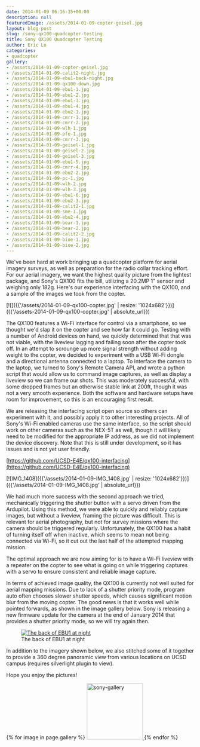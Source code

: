 ```yaml
---
date: 2014-01-09 06:16:35+00:00
description: null
featuredImage: /assets/2014-01-09-copter-geisel.jpg
layout: blog-post
slug: /sony-qx100-quadcopter-testing
title: Sony QX100 Quadcopter Testing
author: Eric Lo
categories:
- quadcopter
gallery:
- /assets/2014-01-09-copter-geisel.jpg
- /assets/2014-01-09-calit2-night.jpg
- /assets/2014-01-09-ebu1-back-night.jpg
- /assets/2014-01-09-qx100-down.jpg
- /assets/2014-01-09-ebu1-1.jpg
- /assets/2014-01-09-ebu1-2.jpg
- /assets/2014-01-09-ebu1-3.jpg
- /assets/2014-01-09-ebu1-4.jpg
- /assets/2014-01-09-ebu2-1.jpg
- /assets/2014-01-09-cmrr-1.jpg
- /assets/2014-01-09-cmrr-2.jpg
- /assets/2014-01-09-wlh-1.jpg
- /assets/2014-01-09-pfe-1.jpg
- /assets/2014-01-09-cmrr-3.jpg
- /assets/2014-01-09-geisel-1.jpg
- /assets/2014-01-09-geisel-2.jpg
- /assets/2014-01-09-geisel-3.jpg
- /assets/2014-01-09-ebu1-5.jpg
- /assets/2014-01-09-cmrr-4.jpg
- /assets/2014-01-09-ebu2-2.jpg
- /assets/2014-01-09-pc-1.jpg
- /assets/2014-01-09-wlh-2.jpg
- /assets/2014-01-09-wlh-3.jpg
- /assets/2014-01-09-ebu1-6.jpg
- /assets/2014-01-09-ebu2-3.jpg
- /assets/2014-01-09-calit2-1.jpg
- /assets/2014-01-09-sme-1.jpg
- /assets/2014-01-09-ebu2-4.jpg
- /assets/2014-01-09-bear-1.jpg
- /assets/2014-01-09-bear-2.jpg
- /assets/2014-01-09-calit2-2.jpg
- /assets/2014-01-09-bioe-1.jpg
- /assets/2014-01-09-bioe-2.jpg
---
```

We've been hard at work bringing up a quadcopter platform for aerial imagery surveys, as well as preparation for the radio collar tracking effort. For our aerial imagery, we want the highest quality picture from the lightest package, and Sony's QX100 fits the bill, utilizing a 20.2MP 1" sensor and weighing only 182g. Here's our experience interfacing with the QX100, and a sample of the images we took from the copter.

[![]({{'/assets/2014-01-09-qx100-copter.jpg' | resize: '1024x682'}})]({{'/assets-2014-01-09-qx100-copter.jpg' | absolute_url}})

The QX100 features a Wi-Fi interface for control via a smartphone, so we thought we'd slap it on the copter and see how far it could go. Testing with a number of Android devices on hand, we quickly determined that that was not viable, with the liveview lagging and failing soon after the copter took off. In an attempt to scrounge up more signal strength without adding weight to the copter, we decided to experiment with a USB Wi-Fi dongle and a directional antenna connected to a laptop. To interface the camera to the laptop, we turned to Sony's Remote Camera API, and wrote a python script that would allow us to command image captures, as well as display a liveview so we can frame our shots. This was moderately successful, with some dropped frames but an otherwise stable link at 200ft, though it was not a very smooth experience. Both the software and hardware setups have room for improvement, so this is an encouraging first result.

We are releasing the interfacing script open source so others can experiment with it, and possibly apply it to other interesting projects. All of Sony's Wi-Fi enabled cameras use the same interface, so the script should work on other cameras such as the NEX-5T as well, though it will likely need to be modified for the appropriate IP address, as we did not implement the device discovery. Note that this is still under development, so it has issues and is not yet user friendly.

[https://github.com/UCSD-E4E/qx100-interfacing](https://github.com/UCSD-E4E/qx100-interfacing)

[![IMG_1408]({{'/assets/2014-01-09-IMG_1408.jpg' | resize: '1024x682'}})]({{'/assets/2014-01-09-IMG_1408.jpg' | absolute_url}})

We had much more success with the second approach we tried, mechanically triggering the shutter button with a servo driven from the Ardupilot. Using this method, we were able to quickly and reliably capture images, but without a liveview, framing the picture was difficult. This is relevant for aerial photography, but not for survey missions where the camera should be triggered regularly. Unfortunately, the QX100 has a habit of turning itself off when inactive, which seems to mean not being connected via Wi-Fi, so it cut out the last half of the attempted mapping mission.

The optimal approach we are now aiming for is to have a Wi-Fi liveview with a repeater on the copter to see what is going on while triggering captures with a servo to ensure consistent and reliable image capture.

In terms of achieved image quality, the QX100 is currently not well suited for aerial mapping missions. Due to lack of a shutter priority mode, program auto often chooses slower shutter speeds, which causes significant motion blur from the moving copter. The good news is that it works well while pointed forwards, as shown in the image gallery below. Sony is releasing a new firmware update for the camera at the end of January 2014 that provides a shutter priority mode, so we will try again then.

<figure>
<a href="{{'/assets/2014-01-09-ebu1-back-night.jpg' | absolute_url}}"><img src="{{'/assets/2014-01-09-ebu1-back-night.jpg' | resize: '640x480'}}" alt="The back of EBU1 at night"></a>
<figcaption>The back of EBU1 at night</figcaption>
</figure>

In addition to the imagery shown below, we also stitched some of it together to provide a 360 degree panoramic view from various locations on UCSD campus (requires silverlight plugin to view).

Hope you enjoy the pictures!

{% for image in page.gallery %}
<a href="{{ image | absolute_url }}">
<img alt="sony-gallery" src="{{ image | resize: '150x150' }}" width="150px" height="150px">
</a>{% endfor %}